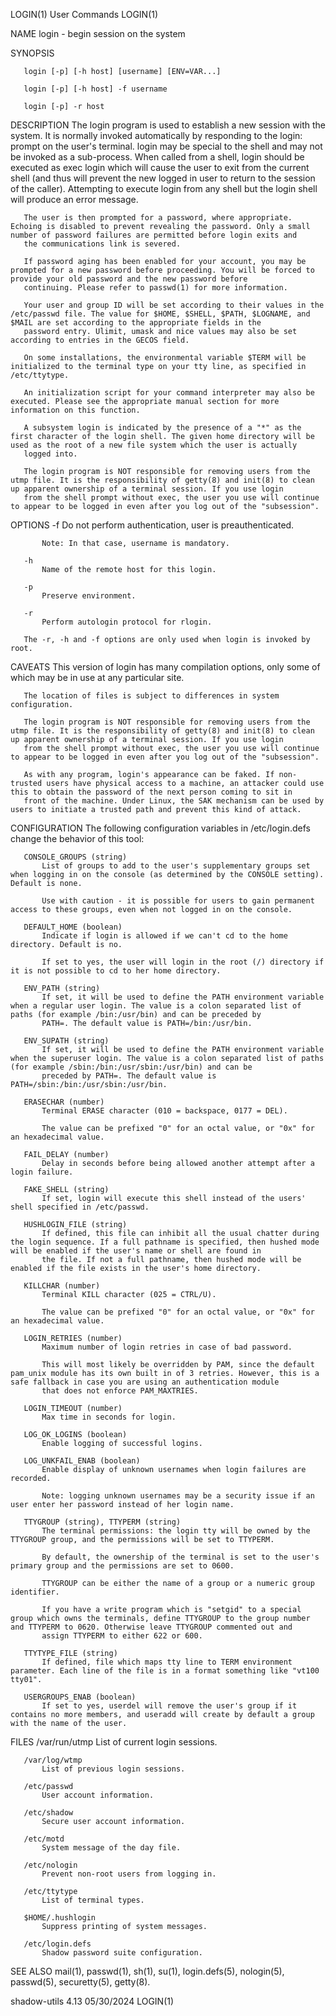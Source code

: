 LOGIN(1)                                                                                       User Commands                                                                                       LOGIN(1)

NAME
       login - begin session on the system

SYNOPSIS

       login [-p] [-h host] [username] [ENV=VAR...]

       login [-p] [-h host] -f username

       login [-p] -r host

DESCRIPTION
       The login program is used to establish a new session with the system. It is normally invoked automatically by responding to the login: prompt on the user's terminal.  login may be special to the
       shell and may not be invoked as a sub-process. When called from a shell, login should be executed as exec login which will cause the user to exit from the current shell (and thus will prevent the
       new logged in user to return to the session of the caller). Attempting to execute login from any shell but the login shell will produce an error message.

       The user is then prompted for a password, where appropriate. Echoing is disabled to prevent revealing the password. Only a small number of password failures are permitted before login exits and
       the communications link is severed.

       If password aging has been enabled for your account, you may be prompted for a new password before proceeding. You will be forced to provide your old password and the new password before
       continuing. Please refer to passwd(1) for more information.

       Your user and group ID will be set according to their values in the /etc/passwd file. The value for $HOME, $SHELL, $PATH, $LOGNAME, and $MAIL are set according to the appropriate fields in the
       password entry. Ulimit, umask and nice values may also be set according to entries in the GECOS field.

       On some installations, the environmental variable $TERM will be initialized to the terminal type on your tty line, as specified in /etc/ttytype.

       An initialization script for your command interpreter may also be executed. Please see the appropriate manual section for more information on this function.

       A subsystem login is indicated by the presence of a "*" as the first character of the login shell. The given home directory will be used as the root of a new file system which the user is actually
       logged into.

       The login program is NOT responsible for removing users from the utmp file. It is the responsibility of getty(8) and init(8) to clean up apparent ownership of a terminal session. If you use login
       from the shell prompt without exec, the user you use will continue to appear to be logged in even after you log out of the "subsession".

OPTIONS
       -f
           Do not perform authentication, user is preauthenticated.

           Note: In that case, username is mandatory.

       -h
           Name of the remote host for this login.

       -p
           Preserve environment.

       -r
           Perform autologin protocol for rlogin.

       The -r, -h and -f options are only used when login is invoked by root.

CAVEATS
       This version of login has many compilation options, only some of which may be in use at any particular site.

       The location of files is subject to differences in system configuration.

       The login program is NOT responsible for removing users from the utmp file. It is the responsibility of getty(8) and init(8) to clean up apparent ownership of a terminal session. If you use login
       from the shell prompt without exec, the user you use will continue to appear to be logged in even after you log out of the "subsession".

       As with any program, login's appearance can be faked. If non-trusted users have physical access to a machine, an attacker could use this to obtain the password of the next person coming to sit in
       front of the machine. Under Linux, the SAK mechanism can be used by users to initiate a trusted path and prevent this kind of attack.

CONFIGURATION
       The following configuration variables in /etc/login.defs change the behavior of this tool:

       CONSOLE_GROUPS (string)
           List of groups to add to the user's supplementary groups set when logging in on the console (as determined by the CONSOLE setting). Default is none.

           Use with caution - it is possible for users to gain permanent access to these groups, even when not logged in on the console.

       DEFAULT_HOME (boolean)
           Indicate if login is allowed if we can't cd to the home directory. Default is no.

           If set to yes, the user will login in the root (/) directory if it is not possible to cd to her home directory.

       ENV_PATH (string)
           If set, it will be used to define the PATH environment variable when a regular user login. The value is a colon separated list of paths (for example /bin:/usr/bin) and can be preceded by
           PATH=. The default value is PATH=/bin:/usr/bin.

       ENV_SUPATH (string)
           If set, it will be used to define the PATH environment variable when the superuser login. The value is a colon separated list of paths (for example /sbin:/bin:/usr/sbin:/usr/bin) and can be
           preceded by PATH=. The default value is PATH=/sbin:/bin:/usr/sbin:/usr/bin.

       ERASECHAR (number)
           Terminal ERASE character (010 = backspace, 0177 = DEL).

           The value can be prefixed "0" for an octal value, or "0x" for an hexadecimal value.

       FAIL_DELAY (number)
           Delay in seconds before being allowed another attempt after a login failure.

       FAKE_SHELL (string)
           If set, login will execute this shell instead of the users' shell specified in /etc/passwd.

       HUSHLOGIN_FILE (string)
           If defined, this file can inhibit all the usual chatter during the login sequence. If a full pathname is specified, then hushed mode will be enabled if the user's name or shell are found in
           the file. If not a full pathname, then hushed mode will be enabled if the file exists in the user's home directory.

       KILLCHAR (number)
           Terminal KILL character (025 = CTRL/U).

           The value can be prefixed "0" for an octal value, or "0x" for an hexadecimal value.

       LOGIN_RETRIES (number)
           Maximum number of login retries in case of bad password.

           This will most likely be overridden by PAM, since the default pam_unix module has its own built in of 3 retries. However, this is a safe fallback in case you are using an authentication module
           that does not enforce PAM_MAXTRIES.

       LOGIN_TIMEOUT (number)
           Max time in seconds for login.

       LOG_OK_LOGINS (boolean)
           Enable logging of successful logins.

       LOG_UNKFAIL_ENAB (boolean)
           Enable display of unknown usernames when login failures are recorded.

           Note: logging unknown usernames may be a security issue if an user enter her password instead of her login name.

       TTYGROUP (string), TTYPERM (string)
           The terminal permissions: the login tty will be owned by the TTYGROUP group, and the permissions will be set to TTYPERM.

           By default, the ownership of the terminal is set to the user's primary group and the permissions are set to 0600.

           TTYGROUP can be either the name of a group or a numeric group identifier.

           If you have a write program which is "setgid" to a special group which owns the terminals, define TTYGROUP to the group number and TTYPERM to 0620. Otherwise leave TTYGROUP commented out and
           assign TTYPERM to either 622 or 600.

       TTYTYPE_FILE (string)
           If defined, file which maps tty line to TERM environment parameter. Each line of the file is in a format something like "vt100 tty01".

       USERGROUPS_ENAB (boolean)
           If set to yes, userdel will remove the user's group if it contains no more members, and useradd will create by default a group with the name of the user.

FILES
       /var/run/utmp
           List of current login sessions.

       /var/log/wtmp
           List of previous login sessions.

       /etc/passwd
           User account information.

       /etc/shadow
           Secure user account information.

       /etc/motd
           System message of the day file.

       /etc/nologin
           Prevent non-root users from logging in.

       /etc/ttytype
           List of terminal types.

       $HOME/.hushlogin
           Suppress printing of system messages.

       /etc/login.defs
           Shadow password suite configuration.

SEE ALSO
       mail(1), passwd(1), sh(1), su(1), login.defs(5), nologin(5), passwd(5), securetty(5), getty(8).

shadow-utils 4.13                                                                                05/30/2024                                                                                        LOGIN(1)
